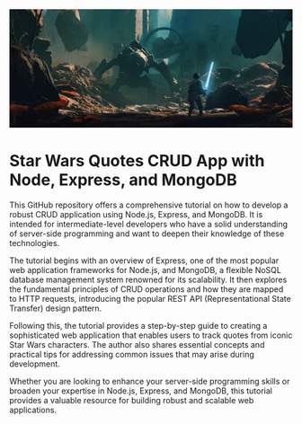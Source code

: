 <img src="assets\readme-bg.jpg" />

# Star Wars Quotes CRUD App with Node, Express, and MongoDB

This GitHub repository offers a comprehensive tutorial on how to develop a robust CRUD application using Node.js, Express, and MongoDB. It is intended for intermediate-level developers who have a solid understanding of server-side programming and want to deepen their knowledge of these technologies.

The tutorial begins with an overview of Express, one of the most popular web application frameworks for Node.js, and MongoDB, a flexible NoSQL database management system renowned for its scalability. It then explores the fundamental principles of CRUD operations and how they are mapped to HTTP requests, introducing the popular REST API (Representational State Transfer) design pattern.

Following this, the tutorial provides a step-by-step guide to creating a sophisticated web application that enables users to track quotes from iconic Star Wars characters. The author also shares essential concepts and practical tips for addressing common issues that may arise during development.

Whether you are looking to enhance your server-side programming skills or broaden your expertise in Node.js, Express, and MongoDB, this tutorial provides a valuable resource for building robust and scalable web applications.
